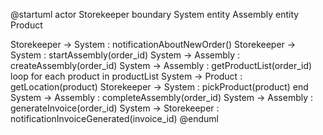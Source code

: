 @startuml
actor Storekeeper
boundary System
entity Assembly
entity Product

Storekeeper -> System : notificationAboutNewOrder()
Storekeeper -> System : startAssembly(order_id)
System -> Assembly : createAssembly(order_id)
System -> Assembly : getProductList(order_id)
loop for each product in productList
    System -> Product : getLocation(product)
    Storekeeper -> System : pickProduct(product)
end
System -> Assembly : completeAssembly(order_id)
System -> Assembly : generateInvoice(order_id)
System -> Storekeeper : notificationInvoiceGenerated(invoice_id)
@enduml

